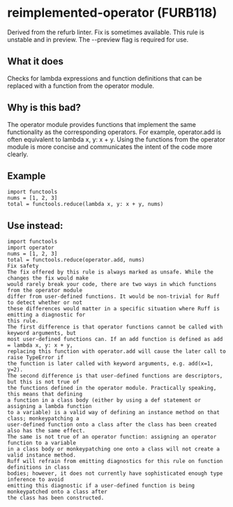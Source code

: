 # reimplemented-operator (FURB118)
Derived from the refurb linter.
Fix is sometimes available.
This rule is unstable and in preview. The --preview flag is required for use.
## What it does
Checks for lambda expressions and function definitions that can be replaced with a function from
the operator module.
## Why is this bad?
The operator module provides functions that implement the same functionality as the
corresponding operators. For example, operator.add is often equivalent to lambda x, y: x + y.
Using the functions from the operator module is more concise and communicates the intent of
the code more clearly.
## Example
```
import functools
nums = [1, 2, 3]
total = functools.reduce(lambda x, y: x + y, nums)
```
## Use instead:
```
import functools
import operator
nums = [1, 2, 3]
total = functools.reduce(operator.add, nums)
Fix safety
The fix offered by this rule is always marked as unsafe. While the changes the fix would make
would rarely break your code, there are two ways in which functions from the operator module
differ from user-defined functions. It would be non-trivial for Ruff to detect whether or not
these differences would matter in a specific situation where Ruff is emitting a diagnostic for
this rule.
The first difference is that operator functions cannot be called with keyword arguments, but
most user-defined functions can. If an add function is defined as add = lambda x, y: x + y,
replacing this function with operator.add will cause the later call to raise TypeError if
the function is later called with keyword arguments, e.g. add(x=1, y=2).
The second difference is that user-defined functions are descriptors, but this is not true of
the functions defined in the operator module. Practically speaking, this means that defining
a function in a class body (either by using a def statement or assigning a lambda function
to a variable) is a valid way of defining an instance method on that class; monkeypatching a
user-defined function onto a class after the class has been created also has the same effect.
The same is not true of an operator function: assigning an operator function to a variable
in a class body or monkeypatching one onto a class will not create a valid instance method.
Ruff will refrain from emitting diagnostics for this rule on function definitions in class
bodies; however, it does not currently have sophisticated enough type inference to avoid
emitting this diagnostic if a user-defined function is being monkeypatched onto a class after
the class has been constructed.
```